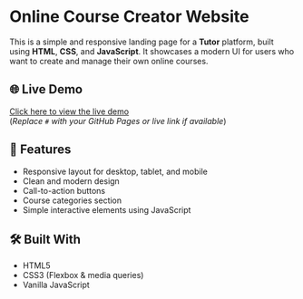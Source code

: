 # Online Course Creator Website

This is a simple and responsive landing page for a **Tutor** platform, built using **HTML**, **CSS**, and **JavaScript**. It showcases a modern UI for users who want to create and manage their own online courses.

## 🌐 Live Demo

[Click here to view the live demo](https://tutor-website-project-mu.vercel.app)  
(*Replace `#` with your GitHub Pages or live link if available*)

## 🚀 Features

- Responsive layout for desktop, tablet, and mobile
- Clean and modern design
- Call-to-action buttons
- Course categories section
- Simple interactive elements using JavaScript

## 🛠️ Built With

- HTML5
- CSS3 (Flexbox & media queries)
- Vanilla JavaScript
